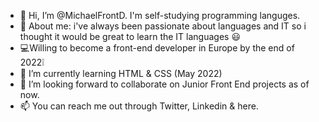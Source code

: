 - 👋 Hi, I’m @MichaelFrontD. I'm self-studying programming languges. 
- 👀 About me: i've always been passionate about languages and IT so i thought it would be great to learn the IT languages 😃
- 💻Willing to become a front-end developer in Europe by the end of 2022❕
- 🌱 I’m currently learning HTML & CSS (May 2022)
- 💞️ I’m looking forward to collaborate on Junior Front End projects as of now.
- 📫 You can reach me out through Twitter, Linkedin & here.

<!---
MichaelFrontD/MichaelFrontD is a ✨ special ✨ repository because its `README.md` (this file) appears on your GitHub profile.
You can click the Preview link to take a look at your changes.
--->
